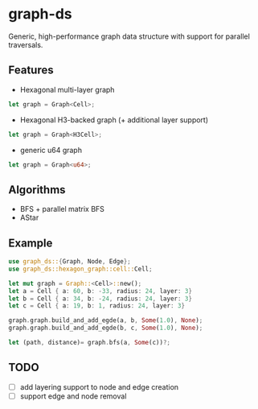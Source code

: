# graph-ds
Generic, high-performance graph data structure with support for parallel traversals.

## Features
* Hexagonal multi-layer graph
```rust
let graph = Graph<Cell>;
```
* Hexagonal H3-backed graph (+ additional layer support)
```rust
let graph = Graph<H3Cell>;
```
* generic u64 graph
```rust
let graph = Graph<u64>;
```

## Algorithms
* BFS + parallel matrix BFS
* AStar

## Example
```rust
use graph_ds::{Graph, Node, Edge};
use graph_ds::hexagon_graph::cell::Cell;

let mut graph = Graph::<Cell>::new();
let a = Cell { a: 60, b: -33, radius: 24, layer: 3}
let b = Cell { a: 34, b: -24, radius: 24, layer: 3}
let c = Cell { a: 19, b: 1, radius: 24, layer: 3}

graph.graph.build_and_add_egde(a, b, Some(1.0), None);
graph.graph.build_and_add_egde(b, c, Some(1.0), None);

let (path, distance)= graph.bfs(a, Some(c))?;
```

## TODO
- [ ] add layering support to node and edge creation
- [ ] support edge and node removal
